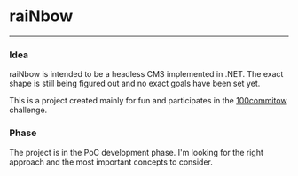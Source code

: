 # raiNbow

---

### Idea

raiNbow is intended to be a headless CMS implemented in .NET. 
The exact shape is still being figured out and no exact goals have been set yet.

This is a project created mainly for fun and participates in the [100commitow](https://100commitow.pl/) challenge.

### Phase

The project is in the PoC development phase. I'm looking for the right approach and the most important concepts to consider.




